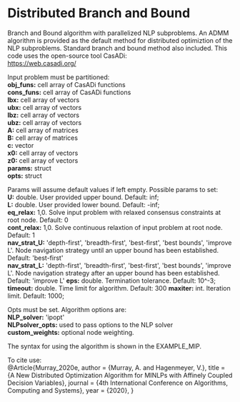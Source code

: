 # Distributed Branch and Bound  

Branch and Bound algorithm with parallelized NLP subproblems. An ADMM algorithm is provided as the default method for distributed optimiztion of the NLP subproblems. Standard branch and bound method also included. This code uses the open-source tool CasADi:  
https://web.casadi.org/  

Input problem must be partitioned:  
**obj_funs:** cell array of CasADi functions  
**cons_funs:** cell array of CasADi functions  
**lbx:** cell array of vectors  
**ubx:** cell array of vectors  
**lbz:** cell array of vectors    
**ubz:** cell array of vectors  
**A:** cell array of matrices  
**B:** cell array of matrices  
**c:** vector  
**x0:** cell array of vectors  
**z0:** cell array of vectors  
**params:** struct  
**opts:** struct  

Params will assume default values if left empty. Possible params to set:  
**U:** double. User provided upper bound. Default: inf;   
**L:** double. User provided lower bound. Default: -inf;  
**eq_relax:** 1,0. Solve input problem with relaxed consensus constraints at root node. Default: 0   
**cont_relax:** 1,0. Solve continuous relaxtion of input problem at root node. Default: 1  
**nav_strat_U:** 'depth-first', 'breadth-first', 'best-first', 'best bounds', 'improve L'. Node navigation strategy until an upper bound has been established. Default: 'best-first'  
**nav_strat_L:** 'depth-first', 'breadth-first', 'best-first', 'best bounds', 'improve L'. Node navigation strategy after an upper bound has been established. Default: 'improve L'
**eps:** double. Termination tolerance. Default: 10^-3; 
**timeout:** double. Time limit for algorithm. Default: 300
**maxiter:** int. Iteration limit. Default: 1000; 

Opts must be set. Algorithm options are:  
**NLP_solver:** 'ipopt'  
**NLPsolver_opts:** used to pass options to the NLP solver   
**custom_weights:** optional node weighting.   

The syntax for using the algorithm is shown in the EXAMPLE_MIP.  

To cite use:  
@Article{Murray_2020e,
  author  = {Murray, A. and Hagenmeyer, V.},
  title   = {A New Distributed Optimization Algorithm for MINLPs with Affinely Coupled Decision Variables},
  journal = {4th International Conference on Algorithms, Computing and Systems},
  year    = {2020},
}